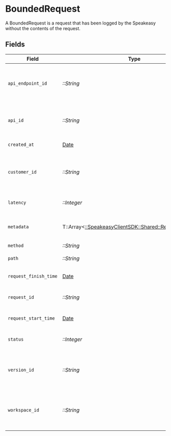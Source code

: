 # BoundedRequest

A BoundedRequest is a request that has been logged by the Speakeasy without the contents of the request.


## Fields

| Field                                                                                             | Type                                                                                              | Required                                                                                          | Description                                                                                       |
| ------------------------------------------------------------------------------------------------- | ------------------------------------------------------------------------------------------------- | ------------------------------------------------------------------------------------------------- | ------------------------------------------------------------------------------------------------- |
| `api_endpoint_id`                                                                                 | *::String*                                                                                        | :heavy_check_mark:                                                                                | The ID of the ApiEndpoint this request was made to.                                               |
| `api_id`                                                                                          | *::String*                                                                                        | :heavy_check_mark:                                                                                | The ID of the Api this request was made to.                                                       |
| `created_at`                                                                                      | [Date](https://ruby-doc.org/stdlib-2.6.1/libdoc/date/rdoc/Date.html)                              | :heavy_check_mark:                                                                                | Creation timestamp.                                                                               |
| `customer_id`                                                                                     | *::String*                                                                                        | :heavy_check_mark:                                                                                | The ID of the customer that made this request.                                                    |
| `latency`                                                                                         | *::Integer*                                                                                       | :heavy_check_mark:                                                                                | The latency of the request.                                                                       |
| `metadata`                                                                                        | T::Array<[::SpeakeasyClientSDK::Shared::RequestMetadata](../../models/shared/requestmetadata.md)> | :heavy_minus_sign:                                                                                | Metadata associated with this request                                                             |
| `method`                                                                                          | *::String*                                                                                        | :heavy_check_mark:                                                                                | HTTP verb.                                                                                        |
| `path`                                                                                            | *::String*                                                                                        | :heavy_check_mark:                                                                                | The path of the request.                                                                          |
| `request_finish_time`                                                                             | [Date](https://ruby-doc.org/stdlib-2.6.1/libdoc/date/rdoc/Date.html)                              | :heavy_check_mark:                                                                                | The time the request finished.                                                                    |
| `request_id`                                                                                      | *::String*                                                                                        | :heavy_check_mark:                                                                                | The ID of this request.                                                                           |
| `request_start_time`                                                                              | [Date](https://ruby-doc.org/stdlib-2.6.1/libdoc/date/rdoc/Date.html)                              | :heavy_check_mark:                                                                                | The time the request was made.                                                                    |
| `status`                                                                                          | *::Integer*                                                                                       | :heavy_check_mark:                                                                                | The status code of the request.                                                                   |
| `version_id`                                                                                      | *::String*                                                                                        | :heavy_check_mark:                                                                                | The version ID of the Api this request was made to.                                               |
| `workspace_id`                                                                                    | *::String*                                                                                        | :heavy_check_mark:                                                                                | The workspace ID this request was made to.                                                        |